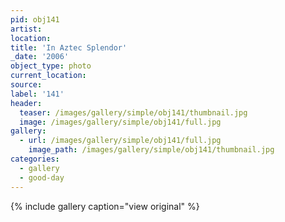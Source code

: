 ```yaml
---
pid: obj141
artist:
location:
title: 'In Aztec Splendor'
_date: '2006'
object_type: photo
current_location:
source:
label: '141'
header:
  teaser: /images/gallery/simple/obj141/thumbnail.jpg
  image: /images/gallery/simple/obj141/full.jpg
gallery:
  - url: /images/gallery/simple/obj141/full.jpg
    image_path: /images/gallery/simple/obj141/thumbnail.jpg
categories:
  - gallery
  - good-day
---
```


{% include gallery caption="view original" %}
